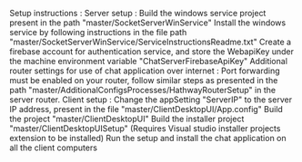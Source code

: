 Setup instructions :
Server setup :
Build the windows service project present in the path "master/SocketServerWinService"
Install the windows service by following instructions in the file path "master/SocketServerWinService/ServiceInstructionsReadme.txt"
Create a firebase account for authentication service, and store the WebapiKey under the machine environment variable "ChatServerFirebaseApiKey"
Additional router settings for use of chat application over internet :
Port forwarding must be enabled on your router, follow similar steps as presented in the path "master/AdditionalConfigsProcesses/HathwayRouterSetup" in the server router.
Client setup :
Change the appSetting "ServerIP" to the server IP address, present in the file "master/ClientDesktopUI/App.config"
Build the project "master/ClientDesktopUI"
Build the installer project "master/ClientDesktopUISetup" (Requires Visual studio installer projects extension to be installed)
Run the setup and install the chat application on all the client computers
